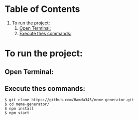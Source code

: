 
# Table of Contents

1.  [To run the project:](#orgd40de5b)
    1.  [Open Terminal:](#org4f8ff52)
    2.  [Execute thes commands:](#org14885b6)



<a id="orgd40de5b"></a>

# To run the project:


<a id="org4f8ff52"></a>

## Open Terminal:


<a id="org14885b6"></a>

## Execute thes commands:

    $ git clone https://github.com/Hamda345/meme-generator.git
    $ cd meme-generator/
    $ npm install
    $ npm start

